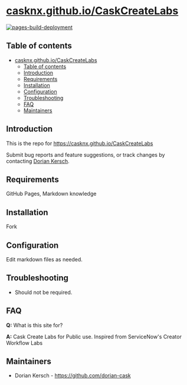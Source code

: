 # [casknx.github.io/CaskCreateLabs](casknx.github.io/CaskCreateLabs)

[![pages-build-deployment](https://github.com/casknx/CaskCreateLabs/actions/workflows/pages/pages-build-deployment/badge.svg)](https://github.com/casknx/CaskCreateLabs/actions/workflows/pages/pages-build-deployment)

## Table of contents
- [casknx.github.io/CaskCreateLabs](#casknxgithubio)
  - [Table of contents](#table-of-contents)
  - [Introduction](#introduction)
  - [Requirements](#requirements)
  - [Installation](#installation)
  - [Configuration](#configuration)
  - [Troubleshooting](#troubleshooting)
  - [FAQ](#faq)
  - [Maintainers](#maintainers)

## Introduction

This is the repo for https://casknx.github.io/CaskCreateLabs

Submit bug reports and feature suggestions, or track changes by contacting [Dorian Kersch](mailto:dorian.kersch@caskllc.com).

## Requirements

GitHub Pages, Markdown knowledge

## Installation

Fork

## Configuration

Edit markdown files as needed. 

## Troubleshooting

- Should not be required. 

## FAQ

**Q:** What is this site for?

**A:** Cask Create Labs for Public use. Inspired from ServiceNow's Creator Workflow Labs

## Maintainers

- Dorian Kersch - https://github.com/dorian-cask
